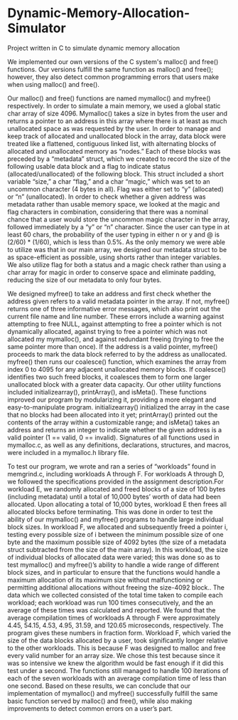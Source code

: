 # Dynamic-Memory-Allocation-Simulator
Project written in C to simulate dynamic memory allocation 


  We implemented our own versions of the C system's
malloc() and free() functions. Our versions fulfill the same function as malloc() and free();
however, they also detect common programming errors that users make when using malloc() and
free().

  Our malloc() and free() functions are named mymalloc() and myfree() respectively. In
order to simulate a main memory, we used a global static char array of size 4096. Mymalloc()
takes a size in bytes from the user and returns a pointer to an address in this array where there is
at least as much unallocated space as was requested by the user. In order to manage and keep
track of allocated and unallocated block in the array, data block were treated like a flattened,
contiguous linked list, with alternating blocks of allocated and unallocated memory as “nodes.”
Each of these blocks was preceded by a “metadata” struct, which we created to record the size of
the following usable data block and a flag to indicate status (allocated/unallocated) of the
following block. This struct included a short variable “size,” a char “flag,” and a char “magic,”
which was set to an uncommon character (4 bytes in all). Flag was either set to “y” (allocated) or
“n” (unallocated). In order to check whether a given address was metadata rather than usable
memory space, we looked at the magic and flag characters in combination, considering that there
was a nominal chance that a user would store the uncommon magic character in the array,
followed immediately by a “y” or “n” character. Since the user can type in at least 60 chars, the
probability of the user typing in either n or y and @ is (2/60) * (1/60), which is less than 0.5%.
As the only memory we were able to utilize was that in our main array, we designed our
metadata struct to be as space-efficient as possible, using shorts rather than integer variables. We
also utilize flag for both a status and a magic check rather than using a char array for magic in
order to conserve space and eliminate padding, reducing the size of our metadata to only four
bytes.

  We designed myfree() to take an address and first check whether the address given refers
to a valid metadata pointer in the array. If not, myfree() returns one of three informative error
messages, which also print out the current file name and line number. These errors include a
warning against attempting to free NULL, against attempting to free a pointer which is not
dynamically allocated, against trying to free a pointer which was not allocated my mymalloc(),
and against redundant freeing (trying to free the same pointer more than once). If the address is a
valid pointer, myfree() proceeds to mark the data block referred to by the address as unallocated.
myfree() then runs our coalesce() function, which examines the array from index 0 to 4095 for
any adjacent unallocated memory blocks. If coalesce() identifies two such freed blocks, it
coalesces them to form one larger unallocated block with a greater data capacity.
Our other utility functions included initializearray(), printArray(), and isMeta(). These
functions improved our program by modularizing it, providing a more elegant and
easy-to-manipulate program. initializearray() initialized the array in the case that no blocks had
been allocated into it yet; printArray() printed out the contents of the array within a customizable
range; and isMeta() takes an address and returns an integer to indicate whether the given address
is a valid pointer (1 == valid, 0 == invalid). Signatures of all functions used in mymalloc.c, as
well as any definitions, declarations, structures, and macros, were included in a mymalloc.h
library file.

  To test our program, we wrote and ran a series of “workloads” found in memgrind.c,
including workloads A through F. For workloads A through D, we followed the specifications
provided in the assignment description.For workload E, we randomly allocated and freed blocks of a size of 100 bytes (including metadata) until a total of 10,000 bytes’ worth of data had been allocated. Upon allocating a total of 10,000 bytes, workload E then frees all allocated blocks before terminating. This was done in order to test the ability of our mymalloc() and myfree() programs to handle large individual block sizes. In workload F, we allocated and subsequently freed a pointer i, testing every possible size of i between the minimum possible size of one byte and the maximum possible size of 4092 bytes (the size of a metadata struct subtracted from the size of the main array). In this workload, the size of individual blocks of allocated data were varied; this was done so as to test mymalloc() and myfree()’s ability to handle a wide range of different block sizes, and in particular to ensure that the functions would handle a maximum allocation of its maximum size without malfunctioning or permitting additional allocations without freeing the size-4092 block.. The data which we collected consisted of the total
time taken to compile each workload; each workload was run 100 times consecutively, and the
an average of these times was calculated and reported. We found that the average compilation
times of workloads A through F were approximately 4.45, 54.15, 4.53, 4.95, 31.59, and 120.65
microseconds, respectively. The program gives these numbers in fraction form.
Workload F, which varied the size of the data blocks allocated by a user, took
significantly longer relative to the other workloads. This is because F was designed to malloc and
free every valid number for an array size. We chose this test because since it was so intensive we
knew the algorithm would be fast enough if it did this test under a second. The functions still
managed to handle 100 iterations of each of the seven workloads with an average compilation
time of less than one second. Based on these results, we can conclude that our implementation of
mymalloc() and myfree() successfully fulfill the same basic function served by malloc() and
free(), while also making improvements to detect common errors on a user’s part.


